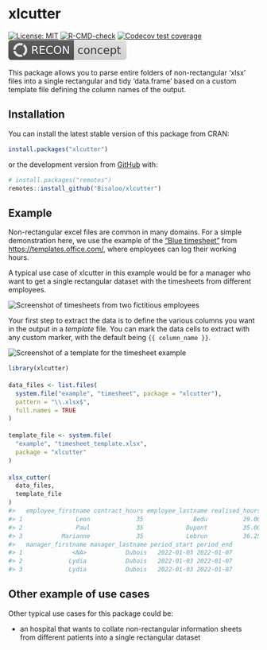 
<!-- README.md is generated from README.Rmd. Please edit that file -->

# xlcutter

<!-- badges: start -->

[![License:
MIT](https://img.shields.io/badge/License-MIT-yellow.svg)](https://opensource.org/license/mit/)
[![R-CMD-check](https://github.com/Bisaloo/xlcutter/actions/workflows/R-CMD-check.yaml/badge.svg)](https://github.com/Bisaloo/xlcutter/actions/workflows/R-CMD-check.yaml)
[![Codecov test
coverage](https://codecov.io/gh/Bisaloo/xlcutter/branch/main/graph/badge.svg)](https://app.codecov.io/gh/Bisaloo/xlcutter?branch=main)
[![lifecycle-concept](https://raw.githubusercontent.com/reconverse/reconverse.github.io/master/images/badge-concept.svg)](https://www.reconverse.org/lifecycle.html#concept)
<!-- badges: end -->

This package allows you to parse entire folders of non-rectangular
‘xlsx’ files into a single rectangular and tidy ‘data.frame’ based on a
custom template file defining the column names of the output.

## Installation

You can install the latest stable version of this package from CRAN:

``` r
install.packages("xlcutter")
```

or the development version from [GitHub](https://github.com/) with:

``` r
# install.packages("remotes")
remotes::install_github("Bisaloo/xlcutter")
```

## Example

Non-rectangular excel files are common in many domains. For a simple
demonstration here, we use the example of the [“Blue
timesheet”](https://templates.office.com/en-us/blue-timesheet-tm77799521)
from <https://templates.office.com/>, where employees can log their
working hours.

A typical use case of xlcutter in this example would be for a manager
who want to get a single rectangular dataset with the timesheets from
different employees.

![Screenshot of timesheets from two fictitious
employees](man/figures/screenshot_timesheets.png)

Your first step to extract the data is to define the various columns you
want in the output in a *template* file. You can mark the data cells to
extract with any custom marker, with the default being
`{{ column_name }}`.

![Screenshot of a template for the timesheet
example](man/figures/screenshot_template.png)

``` r
library(xlcutter)

data_files <- list.files(
  system.file("example", "timesheet", package = "xlcutter"),
  pattern = "\\.xlsx$",
  full.names = TRUE
)

template_file <- system.file(
  "example", "timesheet_template.xlsx",
  package = "xlcutter"
)

xlsx_cutter(
  data_files,
  template_file
)
#>   employee_firstname contract_hours employee_lastname realised_hours
#> 1               Leon             35              Bedu          29.00
#> 2               Paul             35            Dupont          35.00
#> 3           Marianne             35            Lebrun          36.25
#>   manager_firstname manager_lastname period_start period_end
#> 1              <NA>           Dubois   2022-01-03 2022-01-07
#> 2             Lydia           Dubois   2022-01-03 2022-01-07
#> 3             Lydia           Dubois   2022-01-03 2022-01-07
```

## Other example of use cases

Other typical use cases for this package could be:

- an hospital that wants to collate non-rectangular information sheets
  from different patients into a single rectangular dataset
